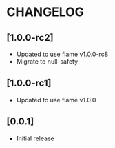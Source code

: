 # CHANGELOG

## [1.0.0-rc2]
 - Updated to use flame v1.0.0-rc8
 - Migrate to null-safety
 
## [1.0.0-rc1]
 - Updated to use flame v1.0.0

## [0.0.1]
 - Initial release
